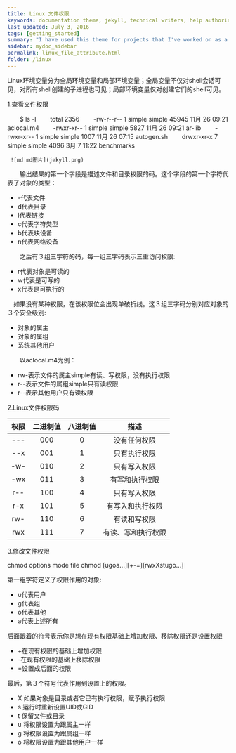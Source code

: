 ```yaml
---
title: Linux 文件权限
keywords: documentation theme, jekyll, technical writers, help authoring tools, hat replacements
last_updated: July 3, 2016
tags: [getting_started]
summary: "I have used this theme for projects that I've worked on as a professional technical writer."
sidebar: mydoc_sidebar
permalink: linux_file_attribute.html
folder: /linux
---
```


Linux环境变量分为全局环境变量和局部环境变量；全局变量不仅对shell会话可见，对所有shell创建的子进程也可见；局部环境变量仅对创建它们的shell可见。

1.查看文件权限　　
  
　　$ ls -l　　
     total 2356　　
     -rw-r--r-- 1 simple simple  45945 11月 26 09:21 aclocal.m4　　
     -rwxr-xr-- 1 simple simple   5827 11月 26 09:21 ar-lib　　
     -rwxr-xr-- 1 simple simple   1007 11月 26 07:15 autogen.sh　　
     drwxr-xr-x 7 simple simple   4096 3月   7 11:22 benchmarks
     
     ![md md图片](jekyll.png)

　　输出结果的第一个字段是描述文件和目录权限的码。这个字段的第一个字符代表了对象的类型：　　
   * -代表文件
   * d代表目录
   * l代表链接
   * c代表字符类型
   * b代表块设备
   * n代表网络设备    

　　之后有３组三字符的码，每一组三字码表示三重访问权限:  
   * r代表对象是可读的
   * w代表是可写的
   * x代表是可执行的

  　如果没有某种权限，在该权限位会出现单破折线。这３组三字码分别对应对象的３个安全级别:
   * 对象的属主
   * 对象的属组
   * 系统其他用户 

　　以aclocal.m4为例：
   * rw-表示文件的属主simple有读、写权限，没有执行权限
   * r--表示文件的属组simple只有读权限
   * r--表示其他用户只有读权限 

2.Linux文件权限码  

|  权限     | 二进制值  | 八进制值  |  描述   |    
|:--------:|:--------:|:--------:|:--------:| 
| ---      | 000      |    0      | 没有任何权限  | 
| --x      | 001      |    1      | 只有执行权限  | 
| -w-      | 010      |    2      | 只有写入权限  | 
| -wx      | 011      |    3      | 有写和执行权限  | 
| r--      | 100      |    4      | 只有写入权限  | 
| r-x      | 101      |    5      | 有写入和执行权限  | 
| rw-      | 110      |    6      | 有读和写权限  | 
| rwx      | 111      |    7      | 有读、写和执行权限  | 

3.修改文件权限

   chmod options mode file
   chmod [ugoa...][+-=][rwxXstugo...]

  第一组字符定义了权限作用的对象:  
  * u代表用户
  * g代表组
  * o代表其他
  * a代表上述所有  
  
  后面跟着的符号表示你是想在现有权限基础上增加权限、移除权限还是设置权限
  * +在现有权限的基础上增加权限
  * -在现有权限的基础上移除权限
  * =设置成后面的权限
  
  最后，第３个符号代表作用到设置上的权限。
  * X 如果对象是目录或者它已有执行权限，赋予执行权限
  * s 运行时重新设置UID或GID
  * t 保留文件或目录
  * u 将权限设置为跟属主一样
  * g 将权限设置为跟属组一样
  * o 将权限设置为跟其他用户一样
  


